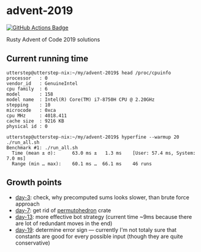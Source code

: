 # advent-2019

[![GitHub Actions Badge](https://github.com/utter-step/advent-2019/workflows/CI/badge.svg)](https://github.com/utter-step/advent-2019/actions?query=workflow%3ACI)

Rusty Advent of Code 2019 solutions

## Current running time

```console
utterstep@utterstep-nix:~/my/advent-2019$ head /proc/cpuinfo
processor	: 0
vendor_id	: GenuineIntel
cpu family	: 6
model		: 158
model name	: Intel(R) Core(TM) i7-8750H CPU @ 2.20GHz
stepping	: 10
microcode	: 0xca
cpu MHz		: 4018.411
cache size	: 9216 KB
physical id	: 0

utterstep@utterstep-nix:~/my/advent-2019$ hyperfine --warmup 20 ./run_all.sh
Benchmark #1: ./run_all.sh
  Time (mean ± σ):      63.0 ms ±   1.3 ms    [User: 57.4 ms, System: 7.0 ms]
  Range (min … max):    60.1 ms …  66.1 ms    46 runs
```

## Growth points

* [day-3](./day-2): check, why precomputed sums looks slower, than brute force approach
* [day-7](./day-7): get rid of [permutohedron](https://crates.io/crates/permutohedron) crate
* [day-13](./day-13): more effective bot strategy (current time ~9ms because there are lot of redundant moves in the end)
* [day-19](./day-19): determine error sign — currently I'm not totaly sure that constants are good for every possible input (though they are quite conservative)

